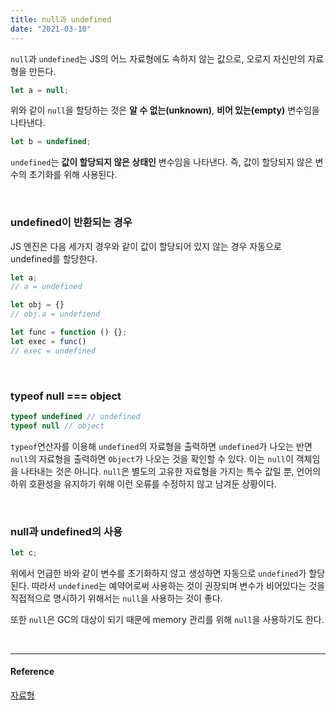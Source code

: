 ```yaml
---
title: null과 undefined
date: "2021-03-10"
---
```


`null`과 `undefined`는 JS의 어느 자료형에도 속하지 않는 값으로, 오로지 자신만의 자료형을 만든다.

```js
let a = null;
```
위와 같이 `null`을 할당하는 것은 **알 수 없는(unknown)**, **비어 있는(empty)** 변수임을 나타낸다. 

```js
let b = undefined;
```
`undefined`는 **값이 할당되지 않은 상태인** 변수임을 나타낸다. 즉, 값이 할당되지 않은 변수의 초기화를 위해 사용된다. 

<br/>

### undefined이 반환되는 경우

JS 엔진은 다음 세가지 경우와 같이 값이 할당되어 있지 않는 경우 자동으로 undefined를 할당한다.

```js
let a;
// a = undefined

let obj = {}
// obj.a = undefiend

let func = function () {};
let exec = func()
// exec = undefined
``` 

<br/>  

### typeof null === object

```js
typeof undefined // undefined
typeof null // object
```
`typeof`연산자를 이용해 `undefined`의 자료형을 출력하면 `undefined`가 나오는 반면 `null`의 자료형을 출력하면 `Object`가 나오는 것을 확인할 수 있다. 이는 `null`이 객체임을 나타내는 것은 아니다. `null`은 별도의 고유한 자료형을 가지는 특수 값일 뿐, 언어의 하위 호환성을 유지하기 위해 이런 오류를 수정하지 않고 남겨둔 상황이다. 

<br/>

### null과 undefined의 사용  

```js
let c;
```
위에서 언급한 바와 같이 변수를 초기화하지 않고 생성하면 자동으로 `undefined`가 할당된다. 따라서 `undefined`는 예약어로써 사용하는 것이 권장되며 변수가 비어있다는 것을 직접적으로 명시하기 위해서는 `null`을 사용하는 것이 좋다.  

또한 `null`은 GC의 대상이 되기 때문에 memory 관리를 위해 `null`을 사용하기도 한다. 


<br/>

---
#### Reference
[자료형](https://ko.javascript.info/types)  